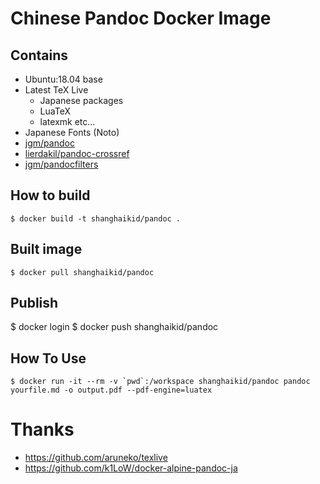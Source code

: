 # Chinese Pandoc Docker Image
## Contains
- Ubuntu:18.04 base
- Latest TeX Live
    - Japanese packages
    - LuaTeX
    - latexmk etc...
- Japanese Fonts (Noto)
- [jgm/pandoc](https://github.com/jgm/pandoc)
- [lierdakil/pandoc-crossref](https://github.com/lierdakil/pandoc-crossref)
- [jgm/pandocfilters](https://github.com/jgm/pandocfilters) 

## How to build
```
$ docker build -t shanghaikid/pandoc .
```

## Built image
```
$ docker pull shanghaikid/pandoc
```

## Publish
$ docker login
$ docker push shanghaikid/pandoc

## How To Use
```
$ docker run -it --rm -v `pwd`:/workspace shanghaikid/pandoc pandoc yourfile.md -o output.pdf --pdf-engine=luatex
```

# Thanks
- https://github.com/aruneko/texlive
- https://github.com/k1LoW/docker-alpine-pandoc-ja